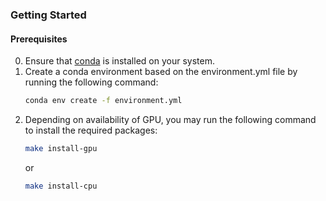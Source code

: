 ### Getting Started
#### Prerequisites
0. Ensure that [conda]() is installed on your system.
1. Create a conda environment based on the environment.yml file by running the following command:
    ```bash
    conda env create -f environment.yml
    ```
2. Depending on availability of GPU, you may run the following command to install the required packages:
    ```bash
    make install-gpu
    ```
    or
    ```bash
    make install-cpu
    ```
